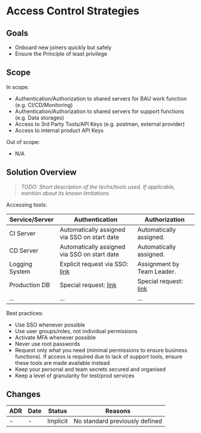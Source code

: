 # Access Control Strategies

## Goals

- Onboard new joiners quickly but safely 
- Ensure the Principle of least privilege

## Scope

In scope:
- Authentication/Authorization to shared servers for BAU work function (e.g. CI/CD/Monitoring)
- Authentication/Authorization to shared servers for support functions (e.g. Data storages)
- Access to 3rd Party Tools/API Keys (e.g. postman, external provider)
- Access to internal product API Keys

Out of scope:
- N/A

## Solution Overview

> *TODO: Short description of the techs/tools used. If applicable, mention about its known limitations.*

Accessing tools:

| Service/Server | Authentication | Authorization | 
|---|---|---|
| CI Server | Automatically assigned via SSO on start date | Automatically assigned. |
| CD Server | Automatically assigned via SSO on start date | Automatically assigned. |
| Logging System | Explicit request via SSO: [link](link) |  Assignment by Team Leader. |
| Production DB | Special request: [link](link) | Special request: [link](link) |
| ... | ... | ... |

Best practices:
- Use SSO whenever possible
- Use user groups/roles, not individual permissions
- Activate MFA whenever possible 
- Never use root passwords 
- Request only what you need (minimal permissions to ensure business functions). If access is required due to lack of support tools, ensure these tools are made available instead
- Keep your personal and team secrets secured and organised
- Keep a level of granularity for test/prod services

## Changes

| ADR | Date | Status | Reasons |
|---|---|---|---|
| - | - | Implicit | No standard previously defined |
